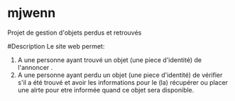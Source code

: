 # mjwenn
Projet de gestion d'objets perdus et retrouvés

#Description
Le site web permet:
1) A une personne ayant trouvé un objet (une piece d'identité) de l'annoncer .
2) A une personne ayant perdu un objet (une piece d'identité) de vérifier s'il a été trouvé et avoir les informations pour le (la) récupérer ou placer une alrte pour etre informée quand ce objet sera disponible.
